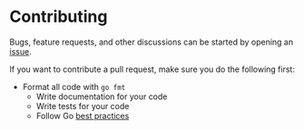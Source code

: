 # Contributing

Bugs, feature requests, and other discussions can be started by opening an
[issue][issues].

If you want to contribute a pull request, make sure you do the following first:

  - Format all code with `go fmt`
	- Write documentation for your code
	- Write tests for your code
	- Follow Go [best practices][bp]


[issues]: https://github.com/SamWhited/koine/issues
[bp]: http://talks.golang.org/2013/bestpractices.slide
